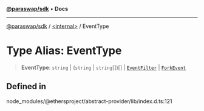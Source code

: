 [**@paraswap/sdk**](../../README.md) • **Docs**

***

[@paraswap/sdk](../../globals.md) / [\<internal\>](../README.md) / EventType

# Type Alias: EventType

> **EventType**: `string` \| (`string` \| `string`[])[] \| [`EventFilter`](../interfaces/EventFilter.md) \| [`ForkEvent`](../classes/ForkEvent.md)

## Defined in

node\_modules/@ethersproject/abstract-provider/lib/index.d.ts:121

